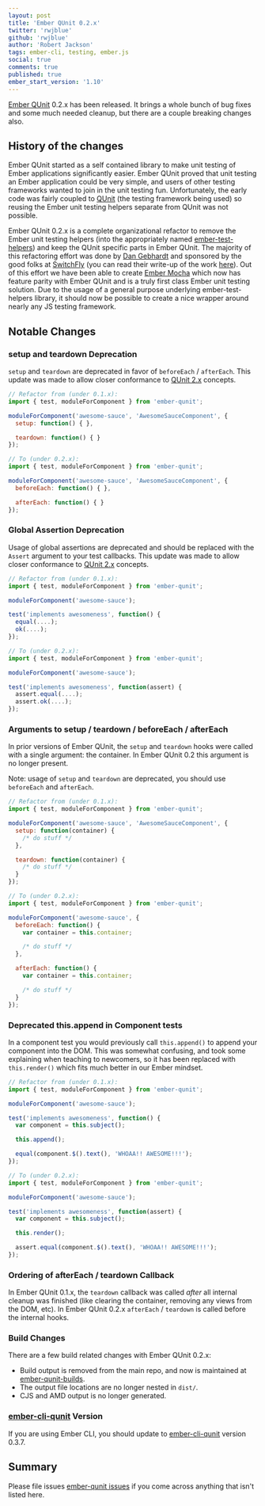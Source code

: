 ```yaml
---
layout: post
title: 'Ember QUnit 0.2.x'
twitter: 'rwjblue'
github: 'rwjblue'
author: 'Robert Jackson'
tags: ember-cli, testing, ember.js
social: true
comments: true
published: true
ember_start_version: '1.10'
---
```


[Ember QUnit](https://github.com/rwjblue/ember-qunit) 0.2.x has been released. It brings a whole bunch of bug fixes and some much needed cleanup, but there are a couple breaking changes also.

## History of the changes

Ember QUnit started as a self contained library to make unit testing of Ember applications significantly easier. Ember QUnit proved that unit testing an Ember application could be very simple, and users of other testing frameworks wanted to join in the unit testing fun.  Unfortunately, the early code was fairly coupled to [QUnit](http://qunitjs.com) (the testing framework being used) so reusing the Ember unit testing helpers separate from QUnit was not possible.

Ember QUnit 0.2.x is a complete organizational refactor to remove the Ember unit testing helpers (into the appropriately named [ember-test-helpers](https://github.com/switchfly/ember-test-helpers)) and keep the QUnit specific parts in Ember QUnit. The majority of this refactoring effort was done by [Dan Gebhardt](https://twitter.com/dgeb) and sponsored by the good folks at [SwitchFly](http://www.switchfly.com) (you can read their write-up of the work [here](http://blog.switchfly.com/2014/11/Refactoring-Ember-Testing-for-Mocha)). Out of this effort we have been able to create [Ember Mocha](https://github.com/switchfly/ember-mocha) which now has feature parity with Ember QUnit and is a truly first class Ember unit testing solution. Due to the usage of a general purpose underlying ember-test-helpers library, it should now be possible to create a nice wrapper around nearly any JS testing framework.

## Notable Changes

### setup and teardown Deprecation

`setup` and `teardown` are deprecated in favor of `beforeEach` / `afterEach`. This update was made to allow closer conformance to [QUnit 2.x](http://qunitjs.com/upgrade-guide-2.x/) concepts.

```javascript
// Refactor from (under 0.1.x):
import { test, moduleForComponent } from 'ember-qunit';

moduleForComponent('awesome-sauce', 'AwesomeSauceComponent', {
  setup: function() { },

  teardown: function() { }
});

// To (under 0.2.x):
import { test, moduleForComponent } from 'ember-qunit';

moduleForComponent('awesome-sauce', 'AwesomeSauceComponent', {
  beforeEach: function() { },

  afterEach: function() { }
});
```

### Global Assertion Deprecation

Usage of global assertions are deprecated and should be replaced with the `Assert` argument to your test callbacks. This update was made to allow closer conformance to [QUnit 2.x](http://qunitjs.com/upgrade-guide-2.x/) concepts.


```javascript
// Refactor from (under 0.1.x):
import { test, moduleForComponent } from 'ember-qunit';

moduleForComponent('awesome-sauce');

test('implements awesomeness', function() {
  equal(....);
  ok(....);
});

// To (under 0.2.x):
import { test, moduleForComponent } from 'ember-qunit';

moduleForComponent('awesome-sauce');

test('implements awesomeness', function(assert) {
  assert.equal(....);
  assert.ok(....);
});
```

### Arguments to setup / teardown / beforeEach / afterEach

In prior versions of Ember QUnit, the `setup` and `teardown` hooks were called with a single argument: the container. In Ember QUnit 0.2 this argument is no longer present.

Note: usage of `setup` and `teardown` are deprecated, you should use `beforeEach` and `afterEach`.


```javascript
// Refactor from (under 0.1.x):
import { test, moduleForComponent } from 'ember-qunit';

moduleForComponent('awesome-sauce', 'AwesomeSauceComponent', {
  setup: function(container) {
    /* do stuff */
  },

  teardown: function(container) {
    /* do stuff */
  }
});

// To (under 0.2.x):
import { test, moduleForComponent } from 'ember-qunit';

moduleForComponent('awesome-sauce', {
  beforeEach: function() {
    var container = this.container;

    /* do stuff */
  },

  afterEach: function() {
    var container = this.container;

    /* do stuff */
  }
});
```

### Deprecated this.append in Component tests

In a component test you would previously call `this.append()` to append your component into the DOM.  This was somewhat confusing, and took some explaining when teaching to newcomers, so it has been replaced with `this.render()` which fits much better in our Ember mindset.


```javascript
// Refactor from (under 0.1.x):
import { test, moduleForComponent } from 'ember-qunit';

moduleForComponent('awesome-sauce');

test('implements awesomeness', function() {
  var component = this.subject();

  this.append();

  equal(component.$().text(), 'WHOAA!! AWESOME!!!');
});

// To (under 0.2.x):
import { test, moduleForComponent } from 'ember-qunit';

moduleForComponent('awesome-sauce');

test('implements awesomeness', function(assert) {
  var component = this.subject();

  this.render();

  assert.equal(component.$().text(), 'WHOAA!! AWESOME!!!');
});
```

### Ordering of afterEach / teardown Callback

In Ember QUnit 0.1.x, the `teardown` callback was called *after* all internal cleanup was finished (like clearing the container, removing any views from the DOM, etc).  In Ember QUnit 0.2.x `afterEach` / `teardown` is called before the internal hooks.

### Build Changes

There are a few build related changes with Ember QUnit 0.2.x:

* Build output is removed from the main repo, and now is maintained at [ember-qunit-builds](https://github.com/rwjblue/ember-qunit-builds).
* The output file locations are no longer nested in `dist/`.
* CJS and AMD output is no longer generated.

### [ember-cli-qunit](https://github.com/ember-cli/ember-cli-qunit) Version

If you are using Ember CLI, you should update to [ember-cli-qunit](https://github.com/ember-cli/ember-cli-qunit) version 0.3.7.

## Summary

Please file issues [ember-qunit issues](https://github.com/rwjblue/ember-qunit/issues) if you come across anything that isn't listed here.
